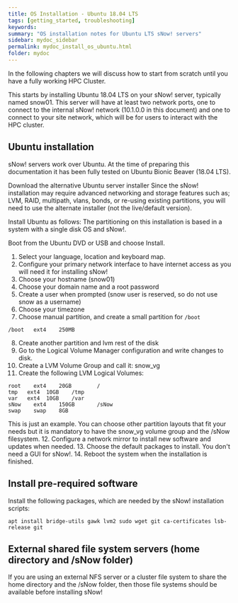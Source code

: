 ```yaml
---
title: OS Installation - Ubuntu 18.04 LTS
tags: [getting_started, troubleshooting]
keywords:
summary: "OS installation notes for Ubuntu LTS sNow! servers"
sidebar: mydoc_sidebar
permalink: mydoc_install_os_ubuntu.html
folder: mydoc
---
```

In the following chapters we will discuss how to start from scratch until you have a fully working HPC Cluster.

This starts by installing Ubuntu 18.04 LTS on your sNow! server, typically named snow01. This server will have at least two network ports, one to connect to the internal sNow! network (10.1.0.0 in this document) and one to connect to your site network, which will be for users to interact with the HPC cluster.
## Ubuntu installation
sNow! servers work over Ubuntu. At the time of preparing this documentation it has been fully tested on Ubuntu Bionic Beaver (18.04 LTS).

Download the alternative Ubuntu server installer
Since the sNow! installation may require advanced networking and storage features such as; LVM, RAID, multipath, vlans, bonds, or re-using existing partitions, you will need to use the alternate installer (not the live/default version).

Install Ubuntu as follows:
The partitioning on this installation is based in a system with a single disk OS and sNow!.

Boot from the Ubuntu DVD or USB and choose Install.
1. Select your language, location and keyboard map.
2. Configure your primary network interface to have internet access as you will need it for installing sNow!
3. Choose your hostname (snow01)
4. Choose your domain name and a root password
5. Create a user when prompted (snow user is reserved, so do not use snow as a username)
6. Choose your timezone
7. Choose manual partition, and create a small partition for ```/boot```
```
/boot	ext4	250MB
```
8. Create another partition and lvm	rest of the disk
9. Go to the Logical Volume Manager configuration and write changes to disk.
10. Create a LVM Volume Group and call it: snow_vg
11. Create the following LVM Logical Volumes:
```
root	ext4	20GB		/
tmp   ext4  10GB    /tmp
var   ext4  10GB    /var
sNow	ext4	150GB		/sNow
swap	swap	8GB
```
This is just an example. You can choose other partition layouts that fit your needs but it is mandatory to have the snow_vg volume group and the /sNow filesystem.
12. Configure a network mirror to install new software and updates when needed.
13. Choose the default packages to install. You don't need a GUI for sNow!.
14. Reboot the system when the installation is finished.

## Install pre-required software
Install the following packages, which are needed by the sNow! installation scripts:
```
apt install bridge-utils gawk lvm2 sudo wget git ca-certificates lsb-release git
```
## External shared file system servers (home directory and /sNow folder)
If you are using an external NFS server or a cluster file system to share the home directory and the /sNow folder, then those file systems should be available before installing sNow!
